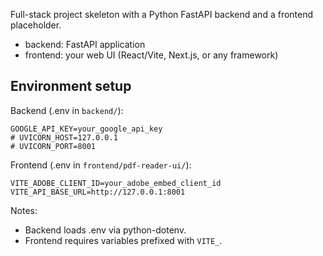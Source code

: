 Full-stack project skeleton with a Python FastAPI backend and a frontend placeholder.

- backend: FastAPI application
- frontend: your web UI (React/Vite, Next.js, or any framework)

## Environment setup

Backend (.env in `backend/`):

```
GOOGLE_API_KEY=your_google_api_key
# UVICORN_HOST=127.0.0.1
# UVICORN_PORT=8001
```

Frontend (.env in `frontend/pdf-reader-ui/`):

```
VITE_ADOBE_CLIENT_ID=your_adobe_embed_client_id
VITE_API_BASE_URL=http://127.0.0.1:8001
```

Notes:

- Backend loads .env via python-dotenv.
- Frontend requires variables prefixed with `VITE_`.
